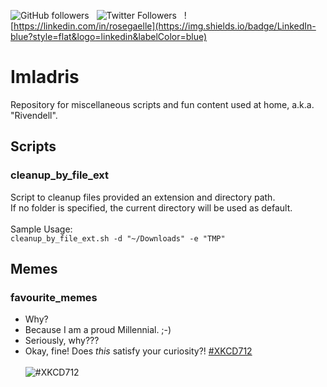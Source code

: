 ![GitHub followers](https://img.shields.io/github/followers/rosegaelle?style=social) &nbsp;
![Twitter Followers](https://img.shields.io/twitter/follow/rosegaelle?style=social)  &nbsp;
![https://linkedin.com/in/rosegaelle](https://img.shields.io/badge/LinkedIn-blue?style=flat&logo=linkedin&labelColor=blue)

# Imladris
Repository for miscellaneous scripts and fun content used at home, a.k.a. "Rivendell".

## Scripts
### cleanup_by_file_ext
Script to cleanup files provided an extension and directory path.<br/>
If no folder is specified, the current directory will be used as default.<br/><br/>
Sample Usage:<br/>
`cleanup_by_file_ext.sh -d "~/Downloads" -e "TMP"`

## Memes
### favourite_memes
* Why?<br/>
* Because I am a proud Millennial. ;-)<br/>
* Seriously, why???<br/>
* Okay, fine! Does <i>this</i> satisfy your curiosity?! [#XKCD712](https://xkcd.com/512)<br/><br/>
![#XKCD712](https://imgs.xkcd.com/comics/alternate_currency.png)
